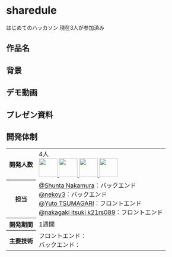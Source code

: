 # sharedule
はじめてのハッカソン
現在3人が参加済み

## 作品名

## 背景

## デモ動画

## プレゼン資料

## 開発体制
<table>
  <tr>
    <th>開発人数</th>
    <td>
      4人<br>
      <b><a href="https://github.com/NAVYSHUNTA"><img src="https://github.com/NAVYSHUNTA.png" width="50px;" /></b>
      <b><a href="https://github.com/nekoy3"><img src="https://github.com/nekoy3.png" width="50px;" /></b>
      <b><a href="https://github.com/k21rs085"><img src="https://github.com/k21rs085.png" width="50px;" /></b>
      <b><a href="https://github.com/k21rs089"><img src="https://github.com/k21rs089.png" width="50px;" /></b>
    </td>
  </tr>
  <tr>
    <th>担当</th>
    <td>
      <a href="https://github.com/NAVYSHUNTA">@Shunta Nakamura</a>：バックエンド<br>
      <a href="https://github.com/nekoy3">@nekoy3</a>：バックエンド<br>
      <a href="https://github.com/k21rs085">@Yuto TSUMAGARI</a>：フロントエンド<br>
      <a href="https://github.com/k21rs089">@nakagaki itsuki k21rs089</a>：フロントエンド<br>
    </td>
  </tr>
  <tr>
    <th>開発期間</th>
    <td>1週間</td>
  </tr>
  <tr>
    <th>主要技術</th>
    <td>フロントエンド：<br>
        バックエンド：<br>
  </tr>
</table>
